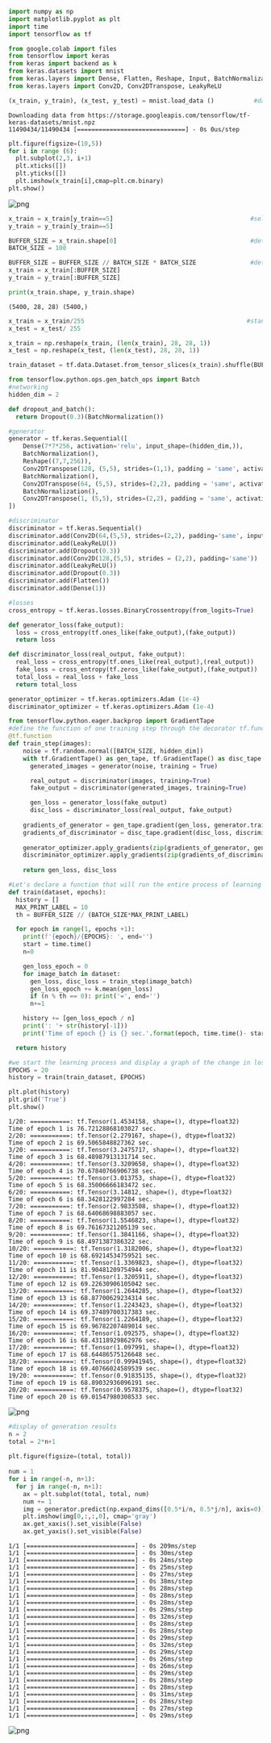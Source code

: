 ```python
import numpy as np
import matplotlib.pyplot as plt
import time
import tensorflow as tf

from google.colab import files
from tensorflow import keras
from keras import backend as k
from keras.datasets import mnist
from keras.layers import Dense, Flatten, Reshape, Input, BatchNormalization, Dropout
from keras.layers import Conv2D, Conv2DTranspose, LeakyReLU
```


```python
(x_train, y_train), (x_test, y_test) = mnist.load_data ()           #database loading
```

    Downloading data from https://storage.googleapis.com/tensorflow/tf-keras-datasets/mnist.npz
    11490434/11490434 [==============================] - 0s 0us/step
    


```python
plt.figure(figsize=(10,5))
for i in range (6):
  plt.subplot(2,3, i+1)
  plt.xticks([])
  plt.yticks([])
  plt.imshow(x_train[i],cmap=plt.cm.binary)
plt.show()
```


    
![png](output_2_0.png)
    



```python
x_train = x_train[y_train==5]                                      #select all "5" from the training sample
y_train = y_train[y_train==5]

BUFFER_SIZE = x_train.shape[0]                                     #determine the size of the buffer - how many "5" we got
BATCH_SIZE = 100

BUFFER_SIZE = BUFFER_SIZE // BATCH_SIZE * BATCH_SIZE               #determine a sample that is a multiple of 100
x_train = x_train[:BUFFER_SIZE]
y_train = y_train[:BUFFER_SIZE]

print(x_train.shape, y_train.shape)
```

    (5400, 28, 28) (5400,)
    


```python
x_train = x_train/255                                             #standardization of input data
x_test = x_test/ 255

x_train = np.reshape(x_train, (len(x_train), 28, 28, 1))
x_test = np.reshape(x_test, (len(x_test), 28, 28, 1))

train_dataset = tf.data.Dataset.from_tensor_slices(x_train).shuffle(BUFFER_SIZE).batch(BATCH_SIZE)   #from them we form a tensor of real images, divided into batches
```


```python
from tensorflow.python.ops.gen_batch_ops import Batch
#networking
hidden_dim = 2

def dropout_and_batch():
  return Dropout(0.3)(BatchNormalization())

#generator
generator = tf.keras.Sequential([
    Dense(7*7*256, activation='relu', input_shape=(hidden_dim,)),                     #fully connected layer, the input is a vector of independent quantities hidden_dim
    BatchNormalization(),
    Reshape((7,7,256)),                                                               #is converted to a tensor with dimensions 7*7*256
    Conv2DTranspose(128, (5,5), strides=(1,1), padding = 'same', activation='relu'),  #First, a 7x7x256 tensor is transformed by a Conv2DTranspose layer with a 5x5 core and step (1, 1). At the output, we get the same dimensions 7x7, but 128 channels.
    BatchNormalization(),
    Conv2DTranspose(64, (5,5), strides=(2,2), padding = 'same', activation='relu'),
    BatchNormalization(),
    Conv2DTranspose(1, (5,5), strides=(2,2), padding = 'same', activation='sigmoid'), #generated image
])

#discriminator
discriminator = tf.keras.Sequential()
discriminator.add(Conv2D(64,(5,5), strides=(2,2), padding='same', input_shape=[28,28,1]))
discriminator.add(LeakyReLU())
discriminator.add(Dropout(0.3))
discriminator.add(Conv2D(128,(5,5), strides = (2,2), padding='same'))
discriminator.add(LeakyReLU())
discriminator.add(Dropout(0.3))
discriminator.add(Flatten())
discriminator.add(Dense(1))

#losses
cross_entropy = tf.keras.losses.BinaryCrossentropy(from_logits=True)                 #binary cross entropy function

def generator_loss(fake_output):
  loss = cross_entropy(tf.ones_like(fake_output),(fake_output))                      #in binary cross-entropy we pass two parameters: the desired and real responses, For the generator, the desired discriminator response should be 1 for fake images
  return loss

def discriminator_loss(real_output, fake_output):
  real_loss = cross_entropy(tf.ones_like(real_output),(real_output))
  fake_loss = cross_entropy(tf.zeros_like(fake_output),(fake_output))                #For the discriminator, the desired discriminator response should be 1 for real images.
  total_loss = real_loss + fake_loss                   
  return total_loss

generator_optimizer = tf.keras.optimizers.Adam (1e-4)                                #optimizers for generator and discriminator
discriminator_optimizer = tf.keras.optimizers.Adam (1e-4)
```


```python
from tensorflow.python.eager.backprop import GradientTape
#define the function of one training step through the decorator tf.function
@tf.function
def train_step(images):                                                              #At the input of the function, we supply a package (batch) of real images
    noise = tf.random.normal([BATCH_SIZE, hidden_dim])                               #we also form one batch vector of normal random variables of length hidden_dim      
    with tf.GradientTape() as gen_tape, tf.GradientTape() as disc_tape:              #feed into the generator
      generated_images = generator(noise, training = True)

      real_output = discriminator(images, training=True)
      fake_output = discriminator(generated_images, training=True)

      gen_loss = generator_loss(fake_output)
      disc_loss = discriminator_loss(real_output, fake_output)
    
    gradients_of_generator = gen_tape.gradient(gen_loss, generator.trainable_variables)
    gradients_of_discriminator = disc_tape.gradient(disc_loss, discriminator.trainable_variables)
 
    generator_optimizer.apply_gradients(zip(gradients_of_generator, generator.trainable_variables))
    discriminator_optimizer.apply_gradients(zip(gradients_of_discriminator, discriminator.trainable_variables))
 
    return gen_loss, disc_loss
```


```python
#Let's declare a function that will run the entire process of learning networks. We will pass to its input a trained sample of images, divided into batches and the number of epochs:
def train(dataset, epochs):
  history = []
  MAX_PRINT_LABEL = 10
  th = BUFFER_SIZE // (BATCH_SIZE*MAX_PRINT_LABEL)

  for epoch in range(1, epochs +1):
    print(f'{epoch}/{EPOCHS}: ', end='')
    start = time.time()                                                                 #measure the execution time of the epoch
    n=0

    gen_loss_epoch = 0
    for image_batch in dataset:                                                         #we skip the batch learning cycle by calling the train_step function
      gen_loss, disc_loss = train_step(image_batch)
      gen_loss_epoch += k.mean(gen_loss)                                                #we calculate the average losses for the generator by batches
      if (n % th == 0): print('=', end='')
      n+=1 

    history += [gen_loss_epoch / n]                                                     #save in history collection
    print(': '+ str(history[-1]))
    print('Time of epoch {} is {} sec.'.format(epoch, time.time()- start))

  return history                                                                        #return the loss history for the generator
```


```python
#we start the learning process and display a graph of the change in losses for the generator by epochs:
EPOCHS = 20
history = train(train_dataset, EPOCHS)

plt.plot(history)
plt.grid('True')
plt.show()
```

    1/20: ===========: tf.Tensor(1.4534158, shape=(), dtype=float32)
    Time of epoch 1 is 76.72128868103027 sec.
    2/20: ===========: tf.Tensor(2.279167, shape=(), dtype=float32)
    Time of epoch 2 is 69.5065848827362 sec.
    3/20: ===========: tf.Tensor(3.2475717, shape=(), dtype=float32)
    Time of epoch 3 is 68.48987913131714 sec.
    4/20: ===========: tf.Tensor(3.3209658, shape=(), dtype=float32)
    Time of epoch 4 is 70.67840766906738 sec.
    5/20: ===========: tf.Tensor(3.013753, shape=(), dtype=float32)
    Time of epoch 5 is 68.35006666183472 sec.
    6/20: ===========: tf.Tensor(3.14812, shape=(), dtype=float32)
    Time of epoch 6 is 68.3428122997284 sec.
    7/20: ===========: tf.Tensor(2.9833508, shape=(), dtype=float32)
    Time of epoch 7 is 68.64068698883057 sec.
    8/20: ===========: tf.Tensor(1.5546823, shape=(), dtype=float32)
    Time of epoch 8 is 69.76167321205139 sec.
    9/20: ===========: tf.Tensor(1.3841166, shape=(), dtype=float32)
    Time of epoch 9 is 68.4971387386322 sec.
    10/20: ===========: tf.Tensor(1.3182006, shape=(), dtype=float32)
    Time of epoch 10 is 68.69214534759521 sec.
    11/20: ===========: tf.Tensor(1.3369823, shape=(), dtype=float32)
    Time of epoch 11 is 81.90481209754944 sec.
    12/20: ===========: tf.Tensor(1.3205911, shape=(), dtype=float32)
    Time of epoch 12 is 69.22630906105042 sec.
    13/20: ===========: tf.Tensor(1.2644285, shape=(), dtype=float32)
    Time of epoch 13 is 68.87700629234314 sec.
    14/20: ===========: tf.Tensor(1.2243423, shape=(), dtype=float32)
    Time of epoch 14 is 69.37489700317383 sec.
    15/20: ===========: tf.Tensor(1.2264189, shape=(), dtype=float32)
    Time of epoch 15 is 69.96782207489014 sec.
    16/20: ===========: tf.Tensor(1.092575, shape=(), dtype=float32)
    Time of epoch 16 is 68.43118929862976 sec.
    17/20: ===========: tf.Tensor(1.097991, shape=(), dtype=float32)
    Time of epoch 17 is 68.64486575126648 sec.
    18/20: ===========: tf.Tensor(0.99941945, shape=(), dtype=float32)
    Time of epoch 18 is 69.40766024589539 sec.
    19/20: ===========: tf.Tensor(0.91835135, shape=(), dtype=float32)
    Time of epoch 19 is 68.89032936096191 sec.
    20/20: ===========: tf.Tensor(0.9578375, shape=(), dtype=float32)
    Time of epoch 20 is 69.01547980308533 sec.
    


    
![png](output_8_1.png)
    



```python
#display of generation results
n = 2
total = 2*n+1
 
plt.figure(figsize=(total, total))
 
num = 1
for i in range(-n, n+1):
  for j in range(-n, n+1):
    ax = plt.subplot(total, total, num)
    num += 1
    img = generator.predict(np.expand_dims([0.5*i/n, 0.5*j/n], axis=0))
    plt.imshow(img[0,:,:,0], cmap='gray')
    ax.get_xaxis().set_visible(False)
    ax.get_yaxis().set_visible(False)
```

    1/1 [==============================] - 0s 209ms/step
    1/1 [==============================] - 0s 30ms/step
    1/1 [==============================] - 0s 24ms/step
    1/1 [==============================] - 0s 25ms/step
    1/1 [==============================] - 0s 27ms/step
    1/1 [==============================] - 0s 38ms/step
    1/1 [==============================] - 0s 28ms/step
    1/1 [==============================] - 0s 28ms/step
    1/1 [==============================] - 0s 28ms/step
    1/1 [==============================] - 0s 29ms/step
    1/1 [==============================] - 0s 32ms/step
    1/1 [==============================] - 0s 28ms/step
    1/1 [==============================] - 0s 28ms/step
    1/1 [==============================] - 0s 29ms/step
    1/1 [==============================] - 0s 32ms/step
    1/1 [==============================] - 0s 29ms/step
    1/1 [==============================] - 0s 26ms/step
    1/1 [==============================] - 0s 26ms/step
    1/1 [==============================] - 0s 29ms/step
    1/1 [==============================] - 0s 28ms/step
    1/1 [==============================] - 0s 28ms/step
    1/1 [==============================] - 0s 31ms/step
    1/1 [==============================] - 0s 28ms/step
    1/1 [==============================] - 0s 27ms/step
    1/1 [==============================] - 0s 29ms/step
    


    
![png](output_9_1.png)
    

